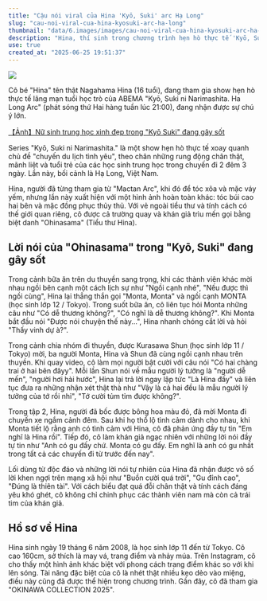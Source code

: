 ```yaml
---
title: "Cậu nói viral của Hina 'Kyō, Suki' arc Hạ Long"
slug: "cau-noi-viral-cua-hina-kyosuki-arc-ha-long"
thumbnail: "data/6.images/images/cau-noi-viral-cua-hina-kyosuki-arc-ha-long.webp"
description: "Hina, thí sinh trong chương trình hẹn hò thực tế 'Kyō, Suki ni Narimashita.' tại Hạ Long, Việt Nam, đang gây chú ý với tính cách độc đáo và những câu nói thẳng thắn, viral của mình."
use: true
created_at: "2025-06-25 19:51:37"
---
```


![](/images/20250625-04590394-mdpr-000-1-view.webp)

Cô bé "Hina" tên thật Nagahama Hina (16 tuổi), đang tham gia show hẹn hò thực tế lãng mạn tuổi học trò của ABEMA "Kyō, Suki ni Narimashita. Ha Long Arc" (phát sóng thứ Hai hàng tuần lúc 21:00), đang nhận được sự chú ý lớn.

[【Ảnh】Nữ sinh trung học xinh đẹp trong "Kyō Suki" đang gây sốt](https://mdpr.jp/photo/detail/18595483)

Series "Kyō, Suki ni Narimashita." là một show hẹn hò thực tế xoay quanh chủ đề "chuyến du lịch tình yêu", theo chân những rung động chân thật, mãnh liệt và tuổi trẻ của các học sinh trung học trong chuyến đi 2 đêm 3 ngày. Lần này, bối cảnh là Hạ Long, Việt Nam.

Hina, người đã từng tham gia từ "Mactan Arc", khi đó để tóc xõa và mặc váy yếm, nhưng lần này xuất hiện với một hình ảnh hoàn toàn khác: tóc búi cao hai bên và mặc đồng phục thủy thủ. Với vẻ ngoài tiểu thư và tính cách có thế giới quan riêng, cô được cả trường quay và khán giả trìu mến gọi bằng biệt danh "Ohinasama" (Tiểu thư Hina).

## Lời nói của "Ohinasama" trong "Kyō, Suki" đang gây sốt

Trong cảnh bữa ăn trên du thuyền sang trọng, khi các thành viên khác mời nhau ngồi bên cạnh một cách lịch sự như "Ngồi cạnh nhé", "Nếu được thì ngồi cùng", Hina lại thẳng thắn gọi "Monta, Monta" và ngồi cạnh MONTA (học sinh lớp 12 / Tokyo). Trong suốt bữa ăn, cô liên tục hỏi Monta những câu như "Có dễ thương không?", "Có nghĩ là dễ thương không?". Khi Monta bắt đầu nói "Được nói chuyện thế này...", Hina nhanh chóng cắt lời và hỏi "Thấy vinh dự à?".

Trong cảnh chia nhóm đi thuyền, được Kurasawa Shun (học sinh lớp 11 / Tokyo) mời, ba người Monta, Hina và Shun đã cùng ngồi cạnh nhau trên thuyền. Khi quay video, cô làm mọi người bật cười với câu nói "Có hai chàng trai ở hai bên đâyy". Mỗi lần Shun nói về mẫu người lý tưởng là "người dễ mến", "người hơi hài hước", Hina lại trả lời ngay lập tức "Là Hina đấy" và liên tục đưa ra những nhận xét thật thà như "Vậy là cả hai đều là mẫu người lý tưởng của tớ rồi nhỉ", "Tớ cười tủm tỉm được không?".

Trong tập 2, Hina, người đã bốc được bông hoa màu đỏ, đã mời Monta đi chuyến xe ngắm cảnh đêm. Sau khi họ thổ lộ tình cảm dành cho nhau, khi Monta tiết lộ rằng anh có tình cảm với Hina, cô đã phản ứng đầy tự tin "Em nghĩ là Hina rồi". Tiếp đó, cô làm khán giả ngạc nhiên với những lời nói đầy tự tin như "Anh có gu đấy chứ. Monta có gu đấy. Em nghĩ là anh có gu nhất trong tất cả các chuyến đi từ trước đến nay".

Lối dùng từ độc đáo và những lời nói tự nhiên của Hina đã nhận được vô số lời khen ngợi trên mạng xã hội như "Buồn cười quá trời", "Gu đỉnh cao", "Đúng là thiên tài". Với cách biểu đạt quá đỗi chân thật và tính cách đáng yêu khó ghét, cô không chỉ chinh phục các thành viên nam mà còn cả trái tim của khán giả.

## Hồ sơ về Hina

Hina sinh ngày 19 tháng 6 năm 2008, là học sinh lớp 11 đến từ Tokyo. Cô cao 160cm, sở thích là may vá, trang điểm và nhảy múa. Trên Instagram, cô cho thấy một hình ảnh khác biệt với phong cách trang điểm khác so với khi lên sóng. Tài năng đặc biệt của cô là nhét thật nhiều kẹo dẻo vào miệng, điều này cũng đã được thể hiện trong chương trình. Gần đây, cô đã tham gia "OKINAWA COLLECTION 2025".

